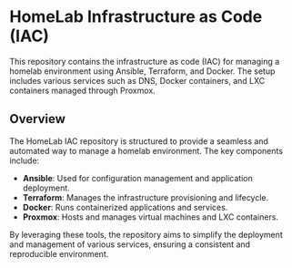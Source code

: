 # HomeLab Infrastructure as Code (IAC)

This repository contains the infrastructure as code (IAC) for managing a homelab environment using Ansible, Terraform, and Docker. The setup includes various services such as DNS, Docker containers, and LXC containers managed through Proxmox.

## Overview
The HomeLab IAC repository is structured to provide a seamless and automated way to manage a homelab environment. The key components include:

- **Ansible**: Used for configuration management and application deployment.
- **Terraform**: Manages the infrastructure provisioning and lifecycle.
- **Docker**: Runs containerized applications and services.
- **Proxmox**: Hosts and manages virtual machines and LXC containers.

By leveraging these tools, the repository aims to simplify the deployment and management of various services, ensuring a consistent and reproducible environment.

